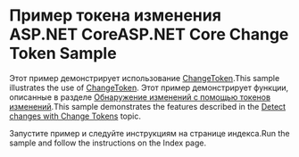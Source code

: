 # <a name="aspnet-core-change-token-sample"></a><span data-ttu-id="10f81-101">Пример токена изменения ASP.NET Core</span><span class="sxs-lookup"><span data-stu-id="10f81-101">ASP.NET Core Change Token Sample</span></span>

<span data-ttu-id="10f81-102">Этот пример демонстрирует использование [ChangeToken](https://docs.microsoft.com/dotnet/api/microsoft.extensions.primitives.changetoken).</span><span class="sxs-lookup"><span data-stu-id="10f81-102">This sample illustrates the use of [ChangeToken](https://docs.microsoft.com/dotnet/api/microsoft.extensions.primitives.changetoken).</span></span> <span data-ttu-id="10f81-103">Этот пример демонстрирует функции, описанные в разделе [Обнаружение изменений с помощью токенов изменений](https://docs.microsoft.com/aspnet/core/fundamentals/change-tokens).</span><span class="sxs-lookup"><span data-stu-id="10f81-103">This sample demonstrates the features described in the [Detect changes with Change Tokens](https://docs.microsoft.com/aspnet/core/fundamentals/change-tokens) topic.</span></span>

<span data-ttu-id="10f81-104">Запустите пример и следуйте инструкциям на странице индекса.</span><span class="sxs-lookup"><span data-stu-id="10f81-104">Run the sample and follow the instructions on the Index page.</span></span>
